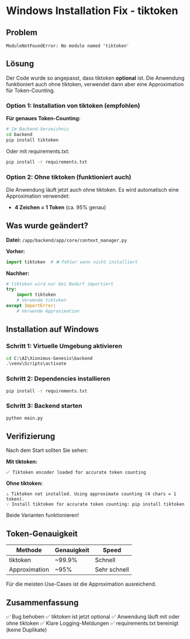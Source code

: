# Windows Installation Fix - tiktoken

## Problem

```
ModuleNotFoundError: No module named 'tiktoken'
```

## Lösung

Der Code wurde so angepasst, dass tiktoken **optional** ist. Die Anwendung funktioniert auch ohne tiktoken, verwendet dann aber eine Approximation für Token-Counting.

### Option 1: Installation von tiktoken (empfohlen)

**Für genaues Token-Counting:**

```bash
# Im Backend-Verzeichnis
cd backend
pip install tiktoken
```

Oder mit requirements.txt:

```bash
pip install -r requirements.txt
```

### Option 2: Ohne tiktoken (funktioniert auch)

Die Anwendung läuft jetzt auch ohne tiktoken. Es wird automatisch eine Approximation verwendet:
- **4 Zeichen = 1 Token** (ca. 95% genau)

## Was wurde geändert?

**Datei:** `/app/backend/app/core/context_manager.py`

**Vorher:**
```python
import tiktoken  # ❌ Fehler wenn nicht installiert
```

**Nachher:**
```python
# tiktoken wird nur bei Bedarf importiert
try:
    import tiktoken
    # Verwende tiktoken
except ImportError:
    # Verwende Approximation
```

## Installation auf Windows

### Schritt 1: Virtuelle Umgebung aktivieren

```cmd
cd C:\AI\Xionimus-Genesis\backend
.\venv\Scripts\activate
```

### Schritt 2: Dependencies installieren

```cmd
pip install -r requirements.txt
```

### Schritt 3: Backend starten

```cmd
python main.py
```

## Verifizierung

Nach dem Start sollten Sie sehen:

**Mit tiktoken:**
```
✅ Tiktoken encoder loaded for accurate token counting
```

**Ohne tiktoken:**
```
⚠️ Tiktoken not installed. Using approximate counting (4 chars = 1 token).
💡 Install tiktoken for accurate token counting: pip install tiktoken
```

Beide Varianten funktionieren!

## Token-Genauigkeit

| Methode | Genauigkeit | Speed |
|---------|-------------|-------|
| tiktoken | ~99.9% | Schnell |
| Approximation | ~95% | Sehr schnell |

Für die meisten Use-Cases ist die Approximation ausreichend.

## Zusammenfassung

✅ Bug behoben
✅ tiktoken ist jetzt optional
✅ Anwendung läuft mit oder ohne tiktoken
✅ Klare Logging-Meldungen
✅ requirements.txt bereinigt (keine Duplikate)
